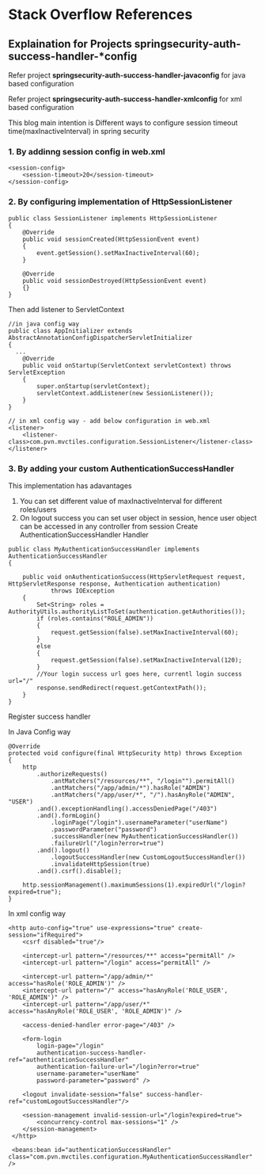 # Stack Overflow References
## Explaination for Projects springsecurity-auth-success-handler-*config
Refer project <b>springsecurity-auth-success-handler-javaconfig</b> for java based configuration

Refer project <b>springsecurity-auth-success-handler-xmlconfig</b> for xml based configuration

This blog main intention is 
Different ways to configure session timeout time(maxInactiveInterval) in spring security

### 1. By addinng session config in web.xml
```
<session-config>
    <session-timeout>20</session-timeout>
</session-config>
```

### 2. By configuring implementation of HttpSessionListener
```
public class SessionListener implements HttpSessionListener
{
	@Override
	public void sessionCreated(HttpSessionEvent event)
	{
		event.getSession().setMaxInactiveInterval(60);
	}

	@Override
	public void sessionDestroyed(HttpSessionEvent event)
	{}
}
```
Then add listener to ServletContext 
```
//in java config way
public class AppInitializer extends AbstractAnnotationConfigDispatcherServletInitializer
{
  ...	
	@Override
	public void onStartup(ServletContext servletContext) throws ServletException
	{
		super.onStartup(servletContext);   
		servletContext.addListener(new SessionListener());
	}
}

// in xml config way - add below configuration in web.xml
<listener>
	<listener-class>com.pvn.mvctiles.configuration.SessionListener</listener-class>
</listener>
```

### 3. By adding your custom AuthenticationSuccessHandler
This implementation has adavantages
1. You can set different value of maxInactiveInterval for different roles/users
2. On logout success you can set user object in session, hence user object can be accessed in any controller from session
Create AuthenticationSuccessHandler Handler
```
public class MyAuthenticationSuccessHandler implements AuthenticationSuccessHandler
{

	public void onAuthenticationSuccess(HttpServletRequest request, HttpServletResponse response, Authentication authentication)
			throws IOException 
	{
        Set<String> roles = AuthorityUtils.authorityListToSet(authentication.getAuthorities());
        if (roles.contains("ROLE_ADMIN"))
        {
        	request.getSession(false).setMaxInactiveInterval(60);
        }
        else
        {
        	request.getSession(false).setMaxInactiveInterval(120);
        }
        //Your login success url goes here, currentl login success url="/"
        response.sendRedirect(request.getContextPath());
    }
}
```
Register success handler

In Java Config way
```
@Override
protected void configure(final HttpSecurity http) throws Exception
{
	http
		.authorizeRequests()
			.antMatchers("/resources/**", "/login"").permitAll()
			.antMatchers("/app/admin/*").hasRole("ADMIN")
			.antMatchers("/app/user/*", "/").hasAnyRole("ADMIN", "USER")
		.and().exceptionHandling().accessDeniedPage("/403")
		.and().formLogin()
			.loginPage("/login").usernameParameter("userName")
			.passwordParameter("password")
			.successHandler(new MyAuthenticationSuccessHandler())
			.failureUrl("/login?error=true")
		.and().logout()
			.logoutSuccessHandler(new CustomLogoutSuccessHandler())
			.invalidateHttpSession(true)
		.and().csrf().disable();

	http.sessionManagement().maximumSessions(1).expiredUrl("/login?expired=true");
}
```
In xml config way
```
<http auto-config="true" use-expressions="true" create-session="ifRequired">
	<csrf disabled="true"/>

	<intercept-url pattern="/resources/**" access="permitAll" />
	<intercept-url pattern="/login" access="permitAll" />

	<intercept-url pattern="/app/admin/*" access="hasRole('ROLE_ADMIN')" />
	<intercept-url pattern="/" access="hasAnyRole('ROLE_USER', 'ROLE_ADMIN')" />
	<intercept-url pattern="/app/user/*" access="hasAnyRole('ROLE_USER', 'ROLE_ADMIN')" />

	<access-denied-handler error-page="/403" />

	<form-login 
	    login-page="/login"
	    authentication-success-handler-ref="authenticationSuccessHandler"
	    authentication-failure-url="/login?error=true" 
	    username-parameter="userName"
	    password-parameter="password" />

	<logout invalidate-session="false" success-handler-ref="customLogoutSuccessHandler"/>

	<session-management invalid-session-url="/login?expired=true">
		<concurrency-control max-sessions="1" />
	</session-management>
 </http>
 
 <beans:bean id="authenticationSuccessHandler" class="com.pvn.mvctiles.configuration.MyAuthenticationSuccessHandler" />
 
 ```

